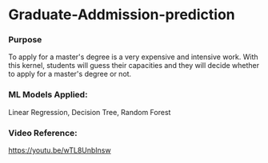 # Graduate-Addmission-prediction
### Purpose
To apply for a master's degree is a very expensive and intensive work. With this kernel, students will guess their capacities and they will decide whether to apply for a master's degree or not.
### ML Models Applied:
Linear Regression,
Decision Tree,
Random Forest
### Video Reference:
https://youtu.be/wTL8UnbInsw
